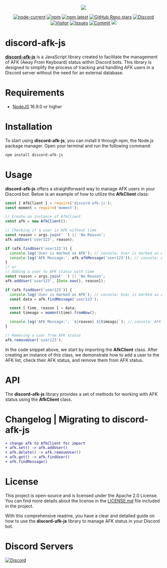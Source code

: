 <div align="center">
  <p>
    <a href="https://www.npmjs.com/package/discord-afk-js" target="_blank" rel="noopener noreferrer"><img src="https://nodei.co/npm/discord-afk-js.png?downloads=true&downloadRank=true&stars=true"></a>
  </p>
  <p>
    <a href="https://nodejs.org/" target="_blank" rel="noopener noreferrer"><img alt="node-current" src="https://img.shields.io/node/v/distube"></a>
    <a href="https://www.npmjs.com/package/discord-afk-js" target="_blank" rel="noopener noreferrer"><img alt="npm" src="https://img.shields.io/npm/dt/discord-afk-js"></a>
    <a href="https://www.npmjs.com/package/discord-afk-js" target="_blank" rel="noopener noreferrer"><img alt="npm latest" src="https://img.shields.io/npm/v/discord-afk-js/latest?color=blue&label=discord-afk-js%40latest&logo=npm"></a>
    <a href="https://github.com/skick1234/CyraTeam/discord-afk-js" target="_blank" rel="noopener noreferrer"><img alt="GitHub Repo stars" src="https://img.shields.io/github/stars/CyraTeam/discord-afk-js"></a>
    <a href="https://discord.gg/qpT2AeYZRN" target="_blank" rel="noopener noreferrer"><img alt="Discord" src="https://img.shields.io/discord/984857299858382908?label=CyraTeam&logo=discord"></a>
    <a href="https://github.com/CyraTeam/discord-afk-js" target="_blank" rel="noopener noreferrer"><img alt="Visitor" src="https://api.visitorbadge.io/api/visitors?path=https%3A%2F%2Fgithub.com%2FCyraTeam%2Fdiscord-afk-js&countColor=%2337d67a&style=flat"></a>
    <a href="https://github.com/CyraTeam/discord-afk-js/issues" target="_blank" rel="noopener noreferrer"><img alt="Issues" src="https://img.shields.io/github/issues/CyraTeam/discord-afk-js"></a>
    <a href="https://github.com/CyraTeam/discord-afk-js" target="_blank" rel="noopener noreferrer"><img alt="Commit" src="https://img.shields.io/github/commit-activity/y/CyraTeam/discord-afk-js?label=Commit%20Activity&logo=github"></a>
    <a href="https://codecov.io/gh/CyraTeam/discord-afk-js"><img src="https://codecov.io/gh/CyraTeam/discord-afk-js/graph/badge.svg?token=98ZKDNNXVE"/></a> 
 </a>
  </p>
</div>

# discord-afk-js
**[discord-afk-js](https://www.npmjs.com/package/discord-afk-js?activeTab=readme)** is a JavaScript library created to facilitate the management of AFK (Away From Keyboard) status within Discord bots. This library is designed to simplify the process of tracking and handling AFK users in a Discord server without the need for an external database.

# Requirements
- [NodeJS](https://nodejs.org) 16.9.0 or higher

# Installation
To start using **discord-afk-js**, you can install it through npm, the Node.js package manager. Open your terminal and run the following command:

```bash
npm install discord-afk-js
```

# Usage
**discord-afk-js** offers a straightforward way to manage AFK users in your Discord bot. Below is an example of how to utilize the **AfkClient** class:

```javascript
const { AfkClient } = require('discord-afk-js');
const moment = require('moment');

// Create an instance of AfkClient
const afk = new AfkClient();

// Checking if a user is AFK without time
const reason = args.join(' ') || 'No Reason';
afk.addUser('user123', reason);

if (afk.findUser('user123')) {
  console.log('User is marked as AFK'); // console: User is marked as AFK
  console.log('AFK Message:', afk.afkMessage('user123')); // console: AFK Message: No Reason
}
// or
// Adding a user to AFK status with time
const reason = args.join(' ') || 'No Reason';
afk.addUser('user123', [Date.now(), reason]);

if (afk.findUser('user123')) {
  console.log('User is marked as AFK'); // console: User is marked as AFK
  const data = afk.findMessage('user123');

  const [ time, reason ] = data;
  const timeago = moment(time).fromNow();

  console.log('AFK Message:', `${reason} ${timeago}`); // console: AFK Message: No Reason a few seconds ago
}

// Removing a user from AFK status
afk.removeUser('user123');
```
In the code snippet above, we start by importing the **AfkClient** class. After creating an instance of this class, we demonstrate how to add a user to the AFK list, check their AFK status, and remove them from AFK status.

# API
The **discord-afk-js** library provides a set of methods for working with AFK status using the **AfkClient** class.

# Changelog | Migrating to discord-afk-js
```diff
+ change afk to AfkClient for import
+ afk.set() -> afk.addUser()
+ afk.delete() -> afk.removeUser()
+ afk.get() -> afk.findUser()
+ afk.findMessage()
```

# License
This project is open-source and is licensed under the Apache 2.0 License. You can find more details about the license in the [LICENSE.md](https://github.com/CyraTeam/discord-afk-js/blob/main/LICENSE) file included in the project.

With this comprehensive readme, you have a clear and detailed guide on how to use the **discord-afk-js** library to manage AFK status in your Discord bot.

# Discord Servers
  <a href="https://discord.gg/qpT2AeYZRN" target="_blank" rel="noopener noreferrer"><img alt="Discord" src="https://img.shields.io/discord/984857299858382908?label=CyraTeam&logo=discord"></a>

